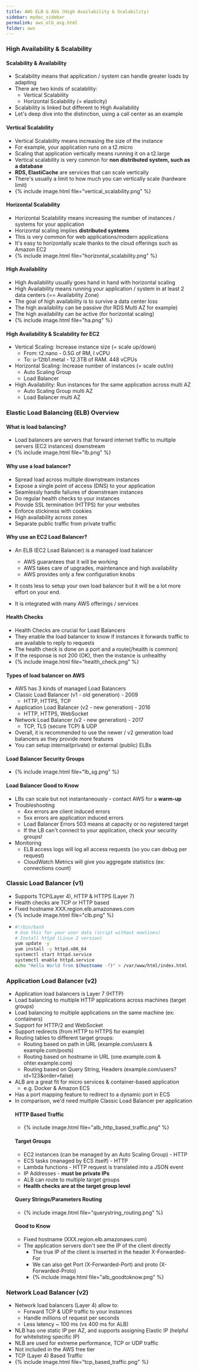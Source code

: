 ```yaml
---
title: AWS ELB & ASG (High Availability & Scalability)
sidebar: mydoc_sidebar
permalink: aws_elb_asg.html
folder: aws
---
```


### High Availability & Scalability
#### Scalability & Availability

- Scalability means that application / system can handle greater loads by adapting
- There are two kinds of scalability:
  - Vertical Scalability
  - Horizontal Scalability (= elasticity)
- Scalability is linked but different to High Availability
- Let's deep dive into the distinction, using a call center as an example

#### Vertical Scalability

- Vertical Scalability means increasing the size of the instance
- For example, your application runs on a t2.micro
- Scaling that application vertically means running it on a t2.large
- Vertical scalability is very common for **non distributed system, such as a database**
- **RDS, ElastiCache** are services that can scale vertically
- There's usually a limit to how much you can vertically scale (hardware limit)
- {% include image.html file="vertical_scalability.png" %}

#### Horizontal Scalability

- Horizontal Scalability means increasing the number of instances / systems for your application
- Horizontal scaling implies **distributed systems**
- This is very common for web applications/modern applications
- It's easy to horizontally scale thanks to the cloud offerings such as Amazon EC2
- {% include image.html file="horizontal_scalability.png" %}

#### High Availability

- High Availability usually goes hand in hand with horizontal scaling
- High Availability means running your application / system in at least 2 data centers (== Availability Zone)
- The goal of high availability is to survive a data center loss
-  The high availability can be passive (for RDS Multi AZ for example)
-  The high availability can be active (for horizontal scaling)
- {% include image.html file="ha.png" %}

#### High Availability & Scalability for EC2

- Vertical Scaling: Increase instance size (= scale up/down)
  - From: t2.nano - 0.5G of RM, I vCPU
  - To: u-12tb1.metal - 12.3TB of RAM. 448 vCPUs
- Horizontal Scaling: Increase number of instances (= scale out/in)
  - Auto Scaling Group
  - Load Balancer
- High Availability: Run instances for the same application across multi AZ
  - Auto Scaling Group multi AZ
  - Load Balancer multi AZ

### Elastic Load Balancing (ELB) Overview

#### What is load balancing?
  - Load balancers are servers that forward internet traffic to multiple servers (EC2 instances) downstream
  - {% include image.html file="lb.png" %}

#### Why use a load balancer?
  - Spread load across multiple downstream instances
  - Expose a single point of access (DNS) to your application
  - Seamlessly handle failures of downstream instances
  - Do regular health checks to your instances
  - Provide SSL termination (HTTPS) for your websites
  - Enforce stickiness with cookies
  - High availability across zones
  - Separate public traffic from private traffic

#### Why use an EC2 Load Balancer?
  - An ELB (EC2 Load Balancer) is a managed load balancer
    - AWS guarantees that it will be working
    - AWS takes care of upgrades, maintenance and high availability
    - AWS provides only a few configuration knobs

- It costs less to setup your own load balancer but it will be a lot more effort on your end.
- It is integrated with many AWS offerings / services

#### Health Checks

  - Health Checks are crucial for Load Balancers
  - They enable the load balancer to know if instances it forwards traffic to are available to reply to requests
  - The health check is done on a port and a route(/health is common)
  - If the response is not 200 (OK), then the instance is unhealthy
  - {% include image.html file="health_check.png" %}

#### Types of load balancer on AWS

  - AWS has 3 kinds of managed Load Balancers
  - Classic Load Balancer (v1 - old generation) - 2009
    - HTTP, HTTPS, TCP
  - Application Load Balancer (v2 - new generation) - 2016
    - HTTP, HTTPS, WebSocket
  - Network Load Balancer (v2 - new generation) - 2017
    - TCP, TLS (secure TCP) & UDP
  - Overall, it is recommended to use the newer / v2 generation load balancers as they provide more features
  - You can setup internal(private) or external (public) ELBs
  

#### Load Balancer Security Groups

  - {% include image.html file="lb_sg.png" %}

#### Load Balancer Good to Know

  - LBs can scale but not instantaneously - contact AWS for a **warm-up**
  - Troubleshooting
    - 4xx errors are client induced errors
    - 5xx errors are application induced errors
    - Load Balancer Errors 503 means at capacity or no registered target
    - If the LB can't connect to your application, check your security groups!
  - Monitoring
    - ELB access logs will log all access requests (so you can debug per request)
    - CloudWatch Metrics will give you aggregate statistics (ex: connections count)


### Classic Load Balancer (v1)

  - Supports TCP(Layer 4), HTTP & HTTPS (Layer 7)
  - Health checks are TCP or HTTP based
  - Fixed hostname XXX.region.elb.amazonaws.com
  - {% include image.html file="clb.png" %}
  - 
    ```bash
    #!/bin/bash
    # Use this for your user data (script without newlines)
    # Install httpd (Linux 2 version)
    yum update -y
    yum install -y httpd.x86_64
    systemctl start httpd.service
    systemctl enable httpd.service
    echo "Hello World from $(hostname -f)" > /var/www/html/index.html
    ```

### Application Load Balancer (v2)

  - Application load balancers is Layer 7 (HTTP)
  - Load balancing to multiple HTTP applications across machines (target groups)
  - Load balancing to multiple applications on the same machine (ex: containers)
  - Support for HTTP/2 and WebSocket
  - Support redirects (from HTTP to HTTPS for example)
  - Routing tables to different target groups:
    - Routing based on path in URL (example.com/users & example.com/posts)
    - Routing based on hostname in URL (one.example.com & ohter.example.com)
    - Routing based on Query String, Headers (example.com/users?id=123&order=false)
  - ALB are a great fit for micro services & container-based application
    - e.g. Docker & Amazon ECS
  - Has a port mapping feature to redirect to a dynamic port in ECS
  - In comparison, we'd need multiple Classic Load Balancer per application
    #### HTTP Based Traffic
      - {% include image.html file="alb_http_based_traffic.png" %}
    #### Target Groups
      - EC2 instances (can be managed by an Auto Scaling Group) - HTTP
      - ECS tasks (managed by ECS itself) - HTTP
      - Lambda functions - HTTP request is translated into a JSON event
      - IP Addresses - **must be private IPs**
      - ALB can route to multiple target groups
      - **Health checks are at the target group level**
    #### Query Strings/Parameters Routing
      - {% include image.html file="querystring_routing.png" %}
    #### Good to Know
      - Fixed hostname (XXX.region.elb.amazonaws.com)
      - The application servers don't see the IP of the client directly
        - The true IP of the client is inserted in the header X-Forwarded-For
        - We can also get Port (X-Forwarded-Port) and proto (X-Forwarded-Proto)
        - {% include image.html file="alb_goodtoknow.png" %}

### Network Load Balancer (v2)
  - Network load balancers (Layer 4) allow to:
    - Forward TCP & UDP traffic to your instances
    - Handle millions of request per seconds
    - Less latency ~ 100 ms (vs 400 ms for ALB)
  - NLB has one static IP per AZ, and supports assigning Elastic IP
    (helpful for whitelisting specific IP)
  - NLB are used for extreme performance, TCP or UDP traffic
  - Not included in the AWS free tier
  - TCP (Layer 4) Based Traffic
  - {% include image.html file="tcp_based_traffic.png" %}
